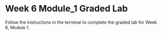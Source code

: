 # Week 6 Module_1 Graded Lab

Follow the instructions in the terminal to complete the graded lab for Week 6, Module 1.